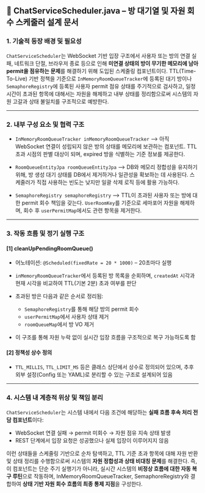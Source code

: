 ## 📘 ChatServiceScheduler.java – 방 대기열 및 자원 회수 스케줄러 설계 문서

### 1. 기술적 등장 배경 및 필요성

`ChatServiceScheduler`는 WebSocket 기반 입장 구조에서 사용자 또는 방의 연결 실패, 네트워크 단절, 브라우저 종료 등으로 인해 **미연결 상태의 방이 무기한 메모리에 남아 permit을 점유하는 문제**를 해결하기 위해 도입된 스케줄링 컴포넌트이다. TTL(Time-To-Live) 기반 정책을 기준으로 `InMemoryRoomQueueTracker`에 등록된 대기 방이나 `SemaphoreRegistry`에 등록된 사용자 permit 점유 상태를 주기적으로 검사하고, 일정 시간이 초과된 항목에 대해서는 자원을 해제하고 내부 상태를 정리함으로써 시스템의 자원 고갈과 상태 불일치를 구조적으로 예방한다.

---

### 2. 내부 구성 요소 및 협력 구조

* `InMemoryRoomQueueTracker inMemoryRoomQueueTracker`
  ⟶ 아직 WebSocket 연결이 성립되지 않은 방의 상태를 메모리에 보관하는 컴포넌트. TTL 초과 시점의 판별 대상이 되며, expired 방을 식별하는 기준 정보를 제공한다.

* `RoomQueueEntityJpa roomQueueEntityJpa`
  ⟶ DB와 메모리 정합성을 유지하기 위해, 방 생성 대기 상태를 DB에서 제거하거나 일관성을 확보하는 데 사용된다. 스케줄러가 직접 사용하는 빈도는 낮지만 일괄 삭제 로직 등에 활용 가능하다.

* `SemaphoreRegistry semaphoreRegistry`
  ⟶ TTL이 초과된 사용자 또는 방에 대한 permit 회수 책임을 갖는다. `UserRoomKey`를 기준으로 세마포어 자원을 해제하며, 회수 후 `userPermitMap`에서도 관련 항목을 제거한다.

---

### 3. 작동 흐름 및 정기 실행 구조

#### [1] cleanUpPendingRoomQueue()

* 어노테이션: `@Scheduled(fixedRate = 20 * 1000)` – 20초마다 실행
* `inMemoryRoomQueueTracker`에서 등록된 방 목록을 순회하며, `createdAt` 시각과 현재 시각을 비교하여 TTL(기본 2분) 초과 여부를 판단
* 초과된 방은 다음과 같은 순서로 정리됨:

  * `SemaphoreRegistry`를 통해 해당 방의 permit 회수
  * `userPermitMap`에서 사용자 상태 제거
  * `roomQueueMap`에서 방 VO 제거
* 이 구조를 통해 자원 누락 없이 실시간 입장 흐름을 구조적으로 복구 가능하도록 함

#### [2] 정책성 상수 정의

* `TTL_MILLIS`, `TTL_LIMIT_MS` 등은 클래스 상단에서 상수로 정의되어 있으며, 추후 외부 설정(Config 또는 YAML)로 분리할 수 있는 구조로 설계되어 있음

---

### 4. 시스템 내 계층적 위상 및 책임 분리

`ChatServiceScheduler`는 시스템 내에서 다음 조건에 해당하는 **실패 흐름 후속 처리 전담 컴포넌트**이다:

* WebSocket 연결 실패 → permit 미회수 → 자원 점유 지속 상태 발생
* REST 단계에서 입장 요청은 성공했으나 실제 입장이 이루어지지 않음

이런 상태들을 스케줄링 기반으로 순차 탐색하고, TTL 기준 초과 항목에 대해 자원 반환 및 상태 정리를 수행함으로써 시스템의 **자원 정합성과 상태 비대칭 문제**를 해결한다.
즉, 이 컴포넌트는 단순 주기 실행기가 아니라, 실시간 시스템의 **비정상 흐름에 대한 자동 복구 루틴**으로 작동하며,
InMemoryRoomQueueTracker, SemaphoreRegistry와 결합하여 **상태 기반 자원 회수 흐름의 최종 통제 지점**을 구성한다.
